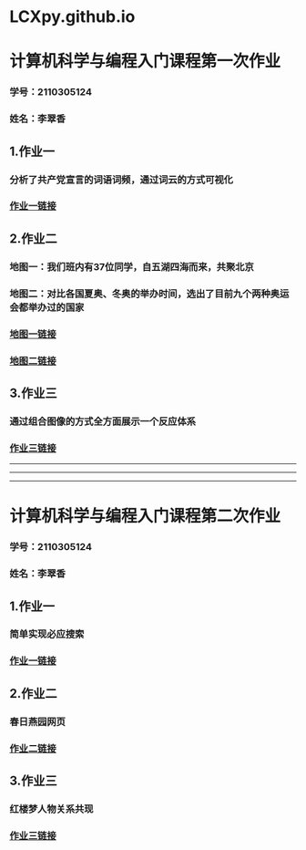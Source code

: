 #  LCXpy.github.io


# 计算机科学与编程入门课程第一次作业



### 学号：2110305124  

### 姓名：李翠香


## 1.作业一


### 分析了共产党宣言的词语词频，通过词云的方式可视化


### [作业一链接](https://LCXpy.github.io/宣言词云.html)


## 2.作业二


### 地图一：我们班内有37位同学，自五湖四海而来，共聚北京


### 地图二：对比各国夏奥、冬奥的举办时间，选出了目前九个两种奥运会都举办过的国家


### [地图一链接](https://LCXpy.github.io/共聚china.html)


### [地图二链接](https://LCXpy.github.io/双奥国.html)


## 3.作业三


### 通过组合图像的方式全方面展示一个反应体系


### [作业三链接](https://LCXpy.github.io/组合图像.html)


--------------------------------------------------------------------------------------------
--------------------------------------------------------------------------------------------
--------------------------------------------------------------------------------------------

# 计算机科学与编程入门课程第二次作业



### 学号：2110305124  

### 姓名：李翠香


## 1.作业一


### 简单实现必应搜索


### [作业一链接](https://LCXpy.github.io/html_bing.html)


## 2.作业二


### 春日燕园网页


### [作业二链接](https://LCXpy.github.io/spring.html)


## 3.作业三


### 红楼梦人物关系共现


### [作业三链接](https://LCXpy.github.io/红楼梦.html)


